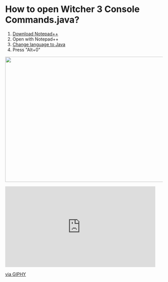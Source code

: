 <h1>How to open Witcher 3 Console Commands.java?</h1>
<ol>
<li><a href="https://notepad-plus-plus.org/download/v7.6.1.html" target="_blank" rel="noopener">Download Notepad++</a></li>
<li>Open with Notepad++</li>
<li><a href="https://i.imgur.com/z5MvcqS.png" target="_blank" rel="noopener">Change language to Java</a></li>
<li>Press "Alt+0"</li>
</ol>
<p><img src="https://i.imgur.com/h8xxC74.png" width="776" height="400" /></p>

<p><iframe src="https://giphy.com/embed/8McNH1aXZnVyE" width="480" height="258" frameborder="0" allowfullscreen="allowfullscreen"></iframe></p>
<p><a href="https://giphy.com/gifs/its-a-trap-admiral-ackbar-8McNH1aXZnVyE">via GIPHY</a></p>
